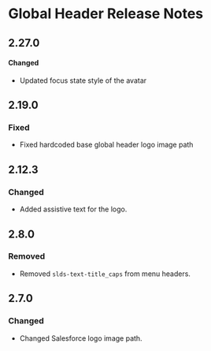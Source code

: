 <!-- Release notes authoring guidelines: http://keepachangelog.com/ -->

# Global Header Release Notes

<!-- ## [Unreleased] -->
## 2.27.0

#### Changed

- Updated focus state style of the avatar

## 2.19.0

### Fixed

- Fixed hardcoded base global header logo image path

<!-- ## [Unreleased] -->
## 2.12.3

### Changed

- Added assistive text for the logo.


## 2.8.0

### Removed

- Removed `slds-text-title_caps` from menu headers.

## 2.7.0

### Changed

- Changed Salesforce logo image path.
